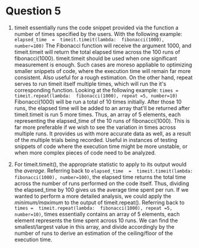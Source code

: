 ﻿# Question 5
1. timeit essentially runs the code snippet provided via the function a number of times specified by the users. With the following example:
`elapsed_time  =  timeit.timeit(lambda:  fibonacci(1000), number=100)`
The Fibonacci function will receive the argument 1000, and timeit.timeit will return the total elapsed time across the 100 runs of fibonacci(1000). timeit.timeit should be used when one significant measurement is enough. Such cases are moreso appliable to optimizing smaller snippets of code, where the execution time will remain far more consistent. Also useful for a rough estimation.
On the other hand, repeat serves to run timeit itself multiple times, which will run the it's corresponding function. Looking at the following example:
`times =  timeit.repeat(lambda:  fibonacci(1000), repeat =5, number=10)`
Fibonacci(1000) will be run a total of 10 times initially. After those 10 runs, the elapsed time will be added to an array that'll be returned after timeit.timeit is run 5 more times. Thus, an array of 5 elements, each representing the elapsed_time of the 10 runs of fibonacci(1000). This is far more preferable if we wish to see the variation in times across multiple runs. It provides us with more accurate data as well, as a result of the multiple trials being recorded. Useful in instances of testing snippets of code where the execution time might be more unstable, or when more complex pieces of code need to be analyzed.

2. For timeit.timeit(), the appropriate statistic to apply to its output would the _average_. Referring back to `elapsed_time  =  timeit.timeit(lambda:  fibonacci(1000), number=100)`, the elapsed time returns the total time across the number of runs performed on the code itself. Thus, dividing the elapsed_time by 100 gives us the average time spent per run. If we wanted to perform a more detailed analysis, we could apply the _minimum/maximum_ to the output of timeit.repeat(). Referring back to `times =  timeit.repeat(lambda:  fibonacci(1000), repeat =5, number=10)`, times essentially contains an array of 5 elements, each element represents the time spent across 10 runs. We can find the smallest/largest value in this array, and divide accordingly by the number of runs to derive an estimation of the ceiling/floor of the execution time. 
